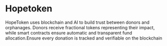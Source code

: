 # Hopetoken
HopeToken uses blockchain and AI to build trust between donors and orphanages. Donors receive fractional tokens representing their impact, while smart contracts ensure automatic and transparent fund allocation.Ensure every donation is tracked and verifiable on the blockchain
